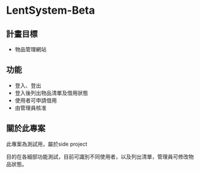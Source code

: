 # LentSystem-Beta
## 計畫目標

- 物品管理網站

## 功能

- 登入、登出
- 登入後列出物品清單及借用狀態
- 使用者可申請借用
- 由管理員核准


## 關於此專案

此專案為測試用，屬於side project

目的在各細部功能測試，目前可識別不同使用者，以及列出清單，管理員可修改物品狀態。

